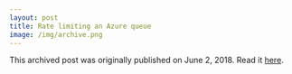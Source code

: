 ```yaml
---
layout: post
title: Rate limiting an Azure queue
image: /img/archive.png
---
```

This archived post was originally published on June 2, 2018. Read it [here](/alex.ciobanu.org/indexea0f.html).
